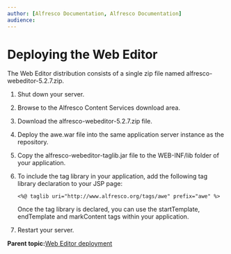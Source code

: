```yaml
---
author: [Alfresco Documentation, Alfresco Documentation]
audience: 
---
```


# Deploying the Web Editor

The Web Editor distribution consists of a single zip file named alfresco-webeditor-5.2.7.zip.

1.  Shut down your server.

2.  Browse to the Alfresco Content Services download area.

3.  Download the alfresco-webeditor-5.2.7.zip file.

4.  Deploy the awe.war file into the same application server instance as the repository.

5.  Copy the alfresco-webeditor-taglib.jar file to the WEB-INF/lib folder of your application.

6.  To include the tag library in your application, add the following tag library declaration to your JSP page:

    `<%@ taglib uri="http://www.alfresco.org/tags/awe" prefix="awe" %>`

    Once the tag library is declared, you can use the startTemplate, endTemplate and markContent tags within your application.

7.  Restart your server.


**Parent topic:**[Web Editor deployment](../concepts/awe-deploy-overview.md)

